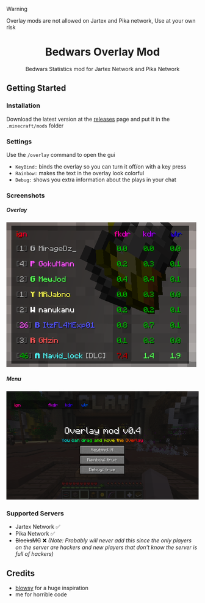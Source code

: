> [!WARNING]
> Overlay mods are not allowed on Jartex and Pika network, Use at your own risk

<div align="center">
<h1>Bedwars Overlay Mod</h1>
<p>Bedwars Statistics mod for Jartex Network and Pika Network</p>
</div>


## Getting Started

### Installation
Download the latest version at the [releases](https://github.com/sigma-coder-294/overlay-mod/releases) page and put it in the `.minecraft/mods` folder

### Settings
Use the `/overlay` command to open the gui
- `KeyBind:` binds the overlay so you can turn it off/on with a key press
- `Rainbow:` makes the text in the overlay look colorful
- `Debug:` shows you extra information about the plays in your chat

### Screenshots
##### Overlay
![overlay](/screenshots/overlay.png)


##### Menu
![gui](/screenshots/gui.png)

### Supported Servers
- Jartex Network ✅
- Pika Network ✅
- ~~BlocksMC~~ ❌ _(Note: Probably will never add this since the only players on the server are hackers and new players that don't know the server is full of hackers)_

## Credits
- [blowsy](https://www.youtube.com/watch?v=vSJnuOYdp3I) for a huge inspiration
- me for horrible code